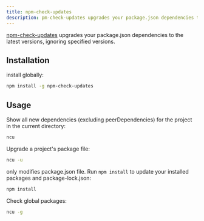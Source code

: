 ```yaml
---
title: npm-check-updates
description: pm-check-updates upgrades your package.json dependencies to the latest versions, ignoring specified versions.
---
```


[npm-check-updates](https://github.com/raineorshine/npm-check-updates) upgrades your package.json dependencies to the latest versions, ignoring specified versions.

## Installation

install globally:

```bash
npm install -g npm-check-updates
```

## Usage

Show all new dependencies (excluding peerDependencies) for the project in the current directory:

```bash
ncu
```

Upgrade a project's package file:

```bash
ncu -u
```

only modifies package.json file. Run `npm install` to update your installed packages and package-lock.json:

```bash
npm install
```

Check global packages:

```bash
ncu -g
```
